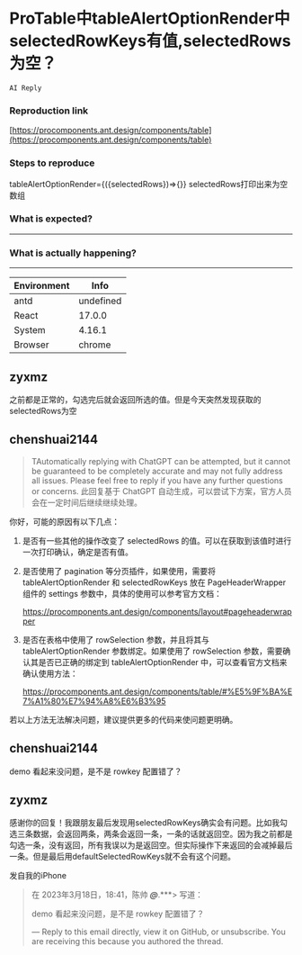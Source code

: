 # ProTable中tableAlertOptionRender中selectedRowKeys有值,selectedRows为空？

`AI Reply`

### Reproduction link

[https://procomponents.ant.design/components/table](https://procomponents.ant.design/components/table)

### Steps to reproduce

tableAlertOptionRender={({selectedRows})=>{}}
selectedRows打印出来为空数组

### What is expected?

---

### What is actually happening?

---

| Environment | Info      |
| ----------- | --------- |
| antd        | undefined |
| React       | 17.0.0    |
| System      | 4.16.1    |
| Browser     | chrome    |

<!-- generated by ant-design-issue-helper. DO NOT REMOVE -->

## zyxmz

之前都是正常的，勾选完后就会返回所选的值。但是今天突然发现获取的selectedRows为空

## chenshuai2144

> TAutomatically replying with ChatGPT can be attempted, but it cannot be guaranteed to be completely accurate and may not fully address all issues. Please feel free to reply if you have any further questions or concerns.
> 此回复基于 ChatGPT 自动生成，可以尝试下方案，官方人员会在一定时间后继续继续处理。

你好，可能的原因有以下几点：

1. 是否有一些其他的操作改变了 selectedRows 的值。可以在获取到该值时进行一次打印确认，确定是否有值。

2. 是否使用了 pagination 等分页插件，如果使用，需要将 tableAlertOptionRender 和 selectedRowKeys 放在 PageHeaderWrapper 组件的 settings 参数中，具体的使用可以参考官方文档：

   https://procomponents.ant.design/components/layout#pageheaderwrapper

3. 是否在表格中使用了 rowSelection 参数，并且将其与 tableAlertOptionRender 参数绑定。如果使用了 rowSelection 参数，需要确认其是否已正确的绑定到 tableAlertOptionRender 中，可以查看官方文档来确认使用方法：

   https://procomponents.ant.design/components/table/#%E5%9F%BA%E7%A1%80%E7%94%A8%E6%B3%95

若以上方法无法解决问题，建议提供更多的代码来使问题更明确。

## chenshuai2144

demo 看起来没问题，是不是 rowkey 配置错了？

## zyxmz

感谢你的回复！我跟朋友最后发现用selectedRowKeys确实会有问题。比如我勾选三条数据，会返回两条，两条会返回一条，一条的话就返回空。因为我之前都是勾选一条，没有返回，所有我误以为是返回空。但实际操作下来返回的会减掉最后一条。但是最后用defaultSelectedRowKeys就不会有这个问题。

发自我的iPhone

> 在 2023年3月18日，18:41，陈帅 **_@_**.\*\*\*> 写道：
>
> demo 看起来没问题，是不是 rowkey 配置错了？
>
> —
> Reply to this email directly, view it on GitHub, or unsubscribe.
> You are receiving this because you authored the thread.
